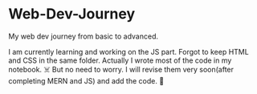 # Web-Dev-Journey
My web dev journey from basic to advanced.

I am currently learning and working on the JS part. Forgot to keep HTML and CSS in the same folder. Actually I wrote most of the code in my notebook. ☠️
But no need to worry. I will revise them very soon(after completing MERN and JS) and add the code. 🙂
